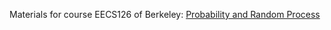 Materials for course EECS126 of Berkeley: [Probability and Random Process](https://inst.eecs.berkeley.edu/~ee126/fa23/index.html)
